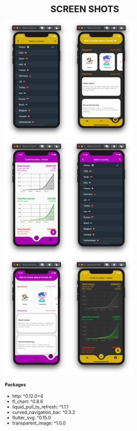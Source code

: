 <br/>
<h1 align="center"> SCREEN SHOTS </h1>
<p>
<img src="https://github.com/saksham2410/coronaAppDart/blob/master/Screenshots/screen1.png" alt="sc1" width="200">
<img src="https://github.com/saksham2410/coronaAppDart/blob/master/Screenshots/screen2.png" alt="sc2" width="200">
<img src="https://github.com/saksham2410/coronaAppDart/blob/master/Screenshots/screen3.png" alt="sc3" width="200">
<img src="https://github.com/saksham2410/coronaAppDart/blob/master/Screenshots/screen4.png" alt="sc4" width="200">
<img src="https://github.com/saksham2410/coronaAppDart/blob/master/Screenshots/screen5.png" alt="sc5" width="200">
<img src="https://github.com/saksham2410/coronaAppDart/blob/master/Screenshots/screen6.png" alt="sc6" width="200">
</p>


<h4 align="left"> Packages </h4>
<ul>
  <li> http: ^0.12.0+4</li>
  <li>fl_chart: ^0.8.6</li>
  <li>liquid_pull_to_refresh: ^1.1.1</li>
  <li>curved_navigation_bar: ^0.3.2</li>
  <li>flutter_svg: ^0.15.0</li>
  <li>transparent_image: ^1.0.0</li>
  </ul>

